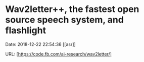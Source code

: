 # Wav2letter++, the fastest open source speech system, and flashlight

Date: 2018-12-22 22:54:36
[[asr]]

URL: [https://code.fb.com/ai-research/wav2letter/]
